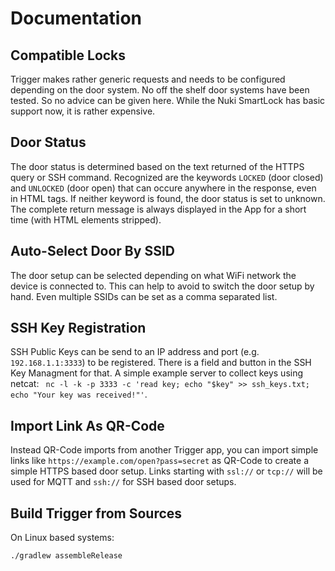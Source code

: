 # Documentation

## Compatible Locks

Trigger makes rather generic requests and needs to be configured depending on the door system. No off the shelf door systems have been tested. So no advice can be given here. While the Nuki SmartLock has basic support now, it is rather expensive.

## Door Status

The door status is determined based on the text returned of the HTTPS query or SSH command. Recognized are the keywords `LOCKED` (door closed) and `UNLOCKED` (door open) that can occure anywhere in the response, even in HTML tags. If neither keyword is found, the door status is set to unknown. The complete return message is always displayed in the App for a short time (with HTML elements stripped).

## Auto-Select Door By SSID

The door setup can be selected depending on what WiFi network the device is connected to. This can help to avoid to switch the door setup by hand. Even multiple SSIDs can be set as a comma separated list.

## SSH Key Registration

SSH Public Keys can be send to an IP address and port (e.g. `192.168.1.1:3333`) to be registered. There is a field and button in the SSH Key Managment for that. A simple example server to collect keys using netcat: `
nc -l -k -p 3333 -c 'read key; echo "$key" >> ssh_keys.txt; echo "Your key was received!"'`.

## Import Link As QR-Code

Instead QR-Code imports from another Trigger app, you can import simple links like `https://example.com/open?pass=secret` as QR-Code to create a simple HTTPS based door setup. Links starting with `ssl://` or `tcp://` will be used for MQTT and `ssh://` for SSH based door setups.

## Build Trigger from Sources

On Linux based systems:

```
./gradlew assembleRelease
```
